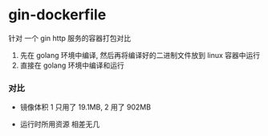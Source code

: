 # gin-dockerfile
针对 一个 gin http 服务的容器打包对比
1. 先在 golang 环境中编译, 然后再将编译好的二进制文件放到 linux 容器中运行
2. 直接在 golang 环境中编译和运行

### 对比
- 镜像体积
1 只用了 19.1MB, 2 用了 902MB

- 运行时所用资源
相差无几